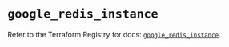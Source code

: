 # `google_redis_instance`

Refer to the Terraform Registry for docs: [`google_redis_instance`](https://registry.terraform.io/providers/hashicorp/google-beta/6.2.0/docs/resources/google_redis_instance).
